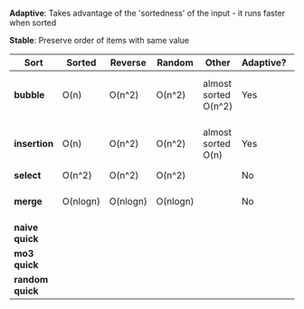 **Adaptive**: Takes advantage of the 'sortedness' of the input - it runs faster when sorted

**Stable**: Preserve order of items with same value

| Sort            | Sorted   | Reverse  | Random    | Other     | Adaptive? | Stable?   |
| ---             |   ---   |     ---     |     ---      |      ---     |      ---     |     ---      |
|**bubble**       |     O(n)     |   O(n^2)       |    O(n^2)       | almost sorted O(n^2)         |    Yes       |    Yes - if dont swap equal       |
|**insertion**    |    O(n)      |  O(n^2)        |     O(n^2)      | almost sorted O(n)          |    Yes       |     Yes - if dont swap equal      |
|**select**       |    O(n^2)      |    O(n^2)      |    O(n^2)       |           |   No        |   No        |
|**merge**        |    O(nlogn)      |   O(nlogn)       |   O(nlogn)        |           |    No       |  Yes - if prioritise left         |
|**naive quick**  |          |          |           |           |           |           |
|**mo3 quick**    |          |          |           |           |           |           |
|**random quick** |          |          |           |           |           |           |
